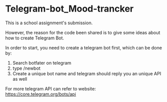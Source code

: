 # Telegram-bot_Mood-trancker

This is a school assignment's submission.

However, the reason for the code been shared is to give some ideas about how to create Telegram Bot.

In order to start, you need to create a telegram bot first, which can be done by:
1. Search botfater on telegram
2. type /newbot
3. Create a unique bot name and telegram should reply you an unique API as well

For more telegram API can refer to website: https://core.telegram.org/bots/api
